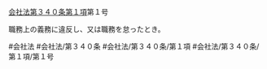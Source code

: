 [会社法第３４０条第１項](会社法＿＿＿＿第３４０条第１項)第１号

職務上の義務に違反し、又は職務を怠ったとき。


#会社法
#会社法/第３４０条
#会社法/第３４０条/第１項
#会社法/第３４０条/第１項/第１号
